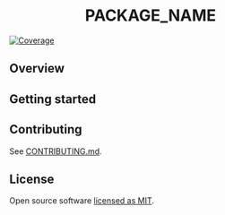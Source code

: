 <h1 align="center">
  PACKAGE_NAME
</h1>

[![Coverage](https://img.shields.io/badge/coverage-0%25-red)](https://)

## Overview

## Getting started

## Contributing

See [CONTRIBUTING.md](CONTRIBUTING.md).

## License

Open source software [licensed as MIT](/blob/main/LICENSE).
